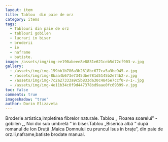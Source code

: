 ```yaml
---
layout: item
title: Tablou  din paie de orz
category: items
tags:
  - Tablouri din paie de orz
  - tablouri gobilen
  - lucrari in biser
  - broderii
  - ie
  - naframe
  - batiste.
image: /assets/img/img-ee190abeee8e8831e621ceb5d72cf903-v.jpg
gallery:
  - /assets/img/img-159bb1b786a3b2618bc677ca5a3be945-v.jpg
  - /assets/img/img-8baa4b673e7345dbe781d5145b2e74b2-v.jpg
  - /assets/img/img-7c2a27333a9c5b833da30c4845e7ccf0-v-1-.jpg
  - /assets/img/img-4e11b34c0f9d447378bd9aae0fc69399-v.jpg
toc: false
comments: true
imageshadow: "true"
author: Dorin Elizaveta
---
```

Broderie artistica,impletirea fibrelor naturale. Tablou „  Floarea soarelui” -gobilen ,„ Noi doi sub umbrelă ” în biser.Tablou „Biserica albă ” după romanul  de Ion Druță ,Maica Domnului cu pruncul Isus în brațe”, din paie de orz.Ii,naframe,batiste brodate manual.